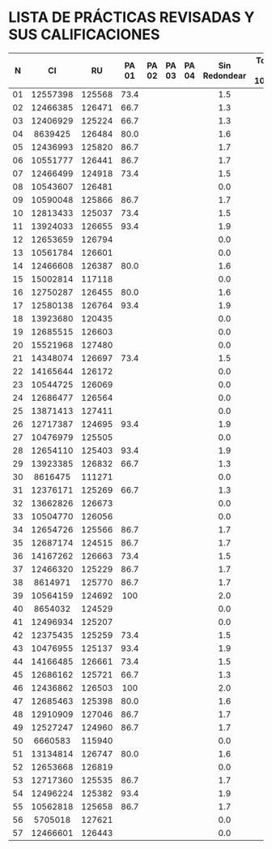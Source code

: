 # LISTA DE PRÁCTICAS REVISADAS Y SUS CALIFICACIONES

| N   | CI          | RU      | PA 01 | PA 02 | PA 03 | PA 04 | Sin Redondear | Total - 10pts |
| :-: | :---------: | :-----: | :---: | :---: | :---: | :---: | :-----------: | :-----------: |
| 01  | 12557398    | 125568  |	 73.4 |       |       |       |      1.5      |      2        |
| 02  | 12466385    | 126471  |  66.7 |       |       |       |      1.3      |      1        |
| 03  | 12406929    | 125224  |  66.7 |       |       |       |      1.3      |      1        |
| 04  | 8639425     | 126484  |  80.0 |       |       |       |      1.6      |      2        |
| 05  | 12436993	| 125820  |  86.7 |       |       |       |      1.7      |      2        |
| 06  | 10551777    | 126441  |  86.7 |       |       |       |      1.7      |      2        |
| 07  | 12466499	| 124918  |  73.4 |       |       |       |      1.5      |      2        |
| 08  | 10543607	| 126481  | 	  |       |       |       |      0.0      |      0        |
| 09  | 10590048	| 125866  |  86.7 |       |       |       |      1.7      |      2        |
| 10  | 12813433	| 125037  |  73.4 |       |       |       |      1.5      |      2        |
| 11  | 13924033	| 126655  |  93.4 |       |       |       |      1.9      |      2        |
| 12  | 12653659	| 126794  |       |       |       |       |      0.0      |      0        |
| 13  | 10561784	| 126601  | 	  |       |       |       |      0.0      |      0        |
| 14  | 12466608	| 126387  |  80.0 |       |       |       |      1.6      |      2        |
| 15  | 15002814	| 117118  | 	  |       |       |       |      0.0      |      0        |
| 16  | 12750287	| 126455  |  80.0 |       |       |       |      1.6      |      2        |
| 17  | 12580138	| 126764  |  93.4 |       |       |       |      1.9      |      2        |
| 18  | 13923680	| 120435  | 	  |       |       |       |      0.0      |      0        |
| 19  | 12685515	| 126603  | 	  |       |       |       |      0.0      |      0        |
| 20  | 15521968	| 127480  | 	  |       |       |       |      0.0      |      0        |
| 21  | 14348074	| 126697  |  73.4 |       |       |       |      1.5      |      2        |
| 22  | 14165644	| 126172  | 	  |       |       |       |      0.0      |      0        |
| 23  | 10544725	| 126069  | 	  |       |       |       |      0.0      |      0        |
| 24  | 12686477	| 126564  | 	  |       |       |       |      0.0      |      0        |
| 25  | 13871413	| 127411  | 	  |       |       |       |      0.0      |      0        |
| 26  | 12717387	| 124695  |  93.4 |       |       |       |      1.9      |      2        |
| 27  | 10476979	| 125505  | 	  |       |       |       |      0.0      |      0        |
| 28  | 12654110	| 125403  |  93.4 |       |       |       |      1.9      |      2        |
| 29  | 13923385	| 126832  |  66.7 |       |       |       |      1.3      |      1        |
| 30  | 8616475	    | 111271  | 	  |       |       |       |      0.0      |      0        |
| 31  | 12376171	| 125269  |  66.7 |       |       |       |      1.3      |      1        |
| 32  | 13662826	| 126673  | 	  |       |       |       |      0.0      |      0        |
| 33  | 10504770	| 126056  | 	  |       |       |       |      0.0      |      0        |
| 34  | 12654726	| 125566  |  86.7 |       |       |       |      1.7      |      2        |
| 35  | 12687174	| 124515  |  86.7 |       |       |       |      1.7      |      2        |
| 36  | 14167262	| 126663  |  73.4 |       |       |       |      1.5      |      2        |
| 37  | 12466320	| 125229  |  86.7 |       |       |       |      1.7      |      2        |
| 38  | 8614971	    | 125770  |  86.7 |       |       |       |      1.7      |      2        |
| 39  | 10564159	| 124692  |  100  |       |       |       |      2.0      |      2        |
| 40  | 8654032	    | 124529  | 	  |       |       |       |      0.0      |      0        |
| 41  | 12496934	| 125207  | 	  |       |       |       |      0.0      |      0        |
| 42  | 12375435	| 125259  |  73.4 |       |       |       |      1.5      |      2        |
| 43  | 10476955	| 125137  |  93.4 |       |       |       |      1.9      |      2        |
| 44  | 14166485	| 126661  |  73.4 |       |       |       |      1.5      |      2        |
| 45  | 12686162	| 125721  |  66.7 |       |       |       |      1.3      |      1        |
| 46  | 12436862	| 126503  |  100  |       |       |       |      2.0      |      2        |
| 47  | 12685463	| 125398  |  80.0 |       |       |       |      1.6      |      2        |
| 48  | 12910909	| 127046  |  86.7 |       |       |       |      1.7      |      2        |
| 49  | 12527247	| 124960  |  86.7 |       |       |       |      1.7      |      2        |
| 50  | 6660583	    | 115940  |  	  |       |       |       |      0.0      |      0        |
| 51  | 13134814	| 126747  |  80.0 |       |       |       |      1.6      |      2        |
| 52  | 12653668	| 126819  | 	  |       |       |       |      0.0      |      0        |
| 53  | 12717360	| 125535  |  86.7 |       |       |       |      1.7      |      2        |
| 54  | 12496224	| 125382  |  93.4 |       |       |       |      1.9      |      2        |
| 55  | 10562818	| 125658  |  86.7 |       |       |       |      1.7      |      2        |
| 56  | 5705018	    | 127621  | 	  |       |       |       |      0.0      |      0        |
| 57  | 12466601	| 126443  | 	  |       |       |       |      0.0      |      0        |
